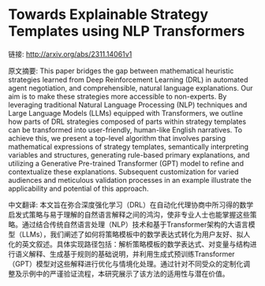# Towards Explainable Strategy Templates using NLP Transformers

链接: http://arxiv.org/abs/2311.14061v1

原文摘要:
This paper bridges the gap between mathematical heuristic strategies learned
from Deep Reinforcement Learning (DRL) in automated agent negotiation, and
comprehensible, natural language explanations. Our aim is to make these
strategies more accessible to non-experts. By leveraging traditional Natural
Language Processing (NLP) techniques and Large Language Models (LLMs) equipped
with Transformers, we outline how parts of DRL strategies composed of parts
within strategy templates can be transformed into user-friendly, human-like
English narratives. To achieve this, we present a top-level algorithm that
involves parsing mathematical expressions of strategy templates, semantically
interpreting variables and structures, generating rule-based primary
explanations, and utilizing a Generative Pre-trained Transformer (GPT) model to
refine and contextualize these explanations. Subsequent customization for
varied audiences and meticulous validation processes in an example illustrate
the applicability and potential of this approach.

中文翻译:
本文旨在弥合深度强化学习（DRL）在自动化代理协商中所习得的数学启发式策略与易于理解的自然语言解释之间的鸿沟，使非专业人士也能掌握这些策略。通过结合传统自然语言处理（NLP）技术和基于Transformer架构的大语言模型（LLMs），我们阐述了如何将策略模板中的数学表达式转化为用户友好、拟人化的英文叙述。具体实现路径包括：解析策略模板的数学表达式、对变量与结构进行语义解释、生成基于规则的基础说明，并利用生成式预训练Transformer（GPT）模型对这些解释进行优化与情境化处理。通过针对不同受众的定制化调整及示例中的严谨验证流程，本研究展示了该方法的适用性与潜在价值。
